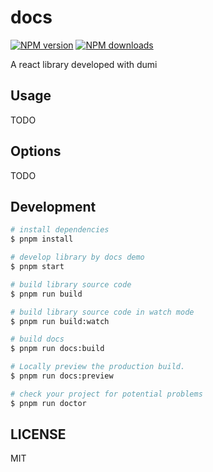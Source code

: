 # docs

[![NPM version](https://img.shields.io/npm/v/docs.svg?style=flat)](https://npmjs.org/package/docs)
[![NPM downloads](http://img.shields.io/npm/dm/docs.svg?style=flat)](https://npmjs.org/package/docs)

A react library developed with dumi

## Usage

TODO

## Options

TODO

## Development

```bash
# install dependencies
$ pnpm install

# develop library by docs demo
$ pnpm start

# build library source code
$ pnpm run build

# build library source code in watch mode
$ pnpm run build:watch

# build docs
$ pnpm run docs:build

# Locally preview the production build.
$ pnpm run docs:preview

# check your project for potential problems
$ pnpm run doctor
```

## LICENSE

MIT
